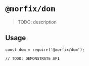 # `@morfix/dom`

> TODO: description

## Usage

```
const dom = require('@morfix/dom');

// TODO: DEMONSTRATE API
```
